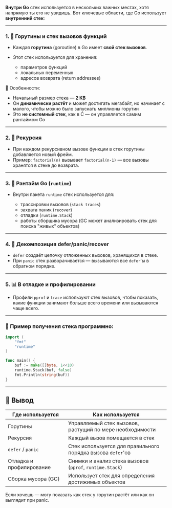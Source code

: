 **Внутри Go** стек используется в нескольких важных местах, хотя напрямую ты его не увидишь. Вот ключевые области, где Go использует **внутренний стек**:

---

### 1. 🧵 **Горутины и стек вызовов функций**

* Каждая **горутина** (goroutine) в Go имеет **свой стек вызовов**.
* Этот стек используется для хранения:

    * параметров функций
    * локальных переменных
    * адресов возврата (return addresses)

📌 Особенности:

* Начальный размер стека — **2 KB**
* Он **динамически растёт** и может достигать мегабайт, но начинает с малого, чтобы можно было запускать миллионы горутин
* Это **не системный стек**, как в C — он управляется самим рантаймом Go

---

### 2. 🔁 **Рекурсия**

* При каждом рекурсивном вызове функции в стек горутины добавляется новый фрейм.
* Пример: `factorial(n)` вызывает `factorial(n-1)` — все вызовы хранятся в стеке до возврата.

---

### 3. 🧰 **Рантайм Go (`runtime`)**

* Внутри пакета `runtime` стек используется для:

    * трассировки вызовов (`stack traces`)
    * захвата паник (`recover`)
    * отладки (`runtime.Stack`)
    * работы сборщика мусора (GC может анализировать стек для поиска "живых" объектов)

---

### 4. 🧠 **Декомпозиция defer/panic/recover**

* `defer` создаёт цепочку отложенных вызовов, хранящихся в стеке.
* При `panic` стек разворачивается — вызываются все `defer`'ы в обратном порядке.

---

### 5. 📊 **В отладке и профилировании**

* Профили `pprof` и `trace` используют стек вызовов, чтобы показать, какие функции занимают больше всего времени или вызываются чаще всего.

---

### 💬 Пример получения стека программно:

```go
import (
    "fmt"
    "runtime"
)

func main() {
    buf := make([]byte, 1<<10)
    runtime.Stack(buf, false)
    fmt.Println(string(buf))
}
```

---

## 📌 Вывод

| Где используется         | Как используется                                            |
| ------------------------ | ----------------------------------------------------------- |
| Горутины                 | Управляемый стек вызовов, растущий по мере необходимости    |
| Рекурсия                 | Каждый вызов помещается в стек                              |
| `defer` / `panic`        | Стек используется для правильного порядка вызова `defer`'ов |
| Отладка и профилирование | Снимки и анализ стека вызовов (`pprof`, `runtime.Stack`)    |
| Сборка мусора (GC)       | Использует стек для определения достижимых объектов         |

Если хочешь — могу показать как стек у горутин растёт или как он выглядит при panic.

